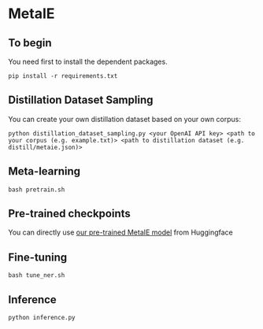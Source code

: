 # MetaIE

## To begin
You need first to install the dependent packages.
```
pip install -r requirements.txt
```

## Distillation Dataset Sampling
You can create your own distillation dataset based on your own corpus:
```
python distillation_dataset_sampling.py <your OpenAI API key> <path to your corpus (e.g. example.txt)> <path to distillation dataset (e.g. distill/metaie.json)>
```

## Meta-learning
```
bash pretrain.sh
```

## Pre-trained checkpoints
You can directly use [our pre-trained MetaIE model](https://huggingface.co/KomeijiForce/roberta-large-metaie) from Huggingface

## Fine-tuning
```
bash tune_ner.sh
```

## Inference
```
python inference.py
```
